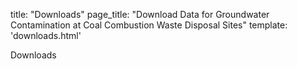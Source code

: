 title: "Downloads"
page_title: "Download Data for Groundwater Contamination at Coal Combustion Waste Disposal Sites"
template: 'downloads.html'

Downloads